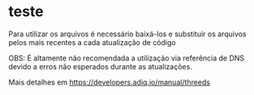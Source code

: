 # teste

Para utilizar os arquivos é necessário baixá-los e substituir os arquivos pelos mais recentes a cada atualização de código

OBS: É altamente não recomendada a utilização via referência de DNS devido a erros não esperados durante as atualizações.

Mais detalhes em https://developers.adiq.io/manual/threeds
